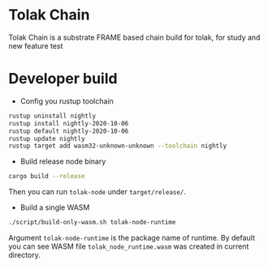 # Tolak Chain

Tolak Chain is a substrate FRAME based chain build for tolak, for study and new feature test


# Developer build

 - Config you rustup toolchain

 ```sh
rustup uninstall nightly
rustup install nightly-2020-10-06
rustup default nightly-2020-10-06
rustup update nightly
rustup target add wasm32-unknown-unknown --toolchain nightly
 ```

 - Build release node binary
 
```sh
cargo build --release
```

Then you can run ```tolak-node``` under ```target/release/```.

 - Build a single WASM

 ```sh
 ./script/build-only-wasm.sh tolak-node-runtime
 ```

 Argument ```tolak-node-runtime``` is the package name of runtime. By default you 
 can see WASM file ```tolak_node_runtime.wasm``` was created in current directory.
